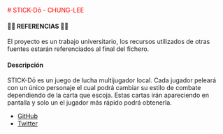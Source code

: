 <span style="color: red;"># STICK-Dō - CHUNG-LEE</span>

#### 🐱‍👤 REFERENCIAS 🐱‍👤 
El proyecto es un trabajo universitario, los recursos utilizados de otras fuentes estarán referenciados al final del fichero.

#### Descripción
STICK-Dō  es un juego de lucha multijugador local. Cada jugador peleará con un único personaje el cual podrá cambiar su estilo 
de combate dependiendo de la carta que escoja. Estas cartas irán apareciendo en pantalla y solo un el jugador
más rápido podrá obtenerla.

- [GitHub](https://mank1ng.github.io/Chung-Lee/)
- [Twitter](https://x.com/ChungLee04)
